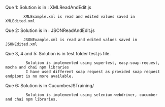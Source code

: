 Que 1: Solution is in : XMLReadAndEdit.js

            XMLExample.xml is read and edited values saved in XMLEdited.xml
            
Que 2: Solution is in : JSONReadAndEdit.js

            JSONExample.xml is read and edited values saved in JSONEdited.xml
            
Que 3, 4 and 5: Solution is in test folder test.js file.

             Solution is implemented using supertest, easy-soap-request, mocha and chai npm libraries
             I have used different soap request as provided soap request endpiont is no more available.
             
Que 6: Solution is in CucumberJSTraining/

             Solution is implemented using selenium-webdriver, cucumber and chai npm libraries.
             

